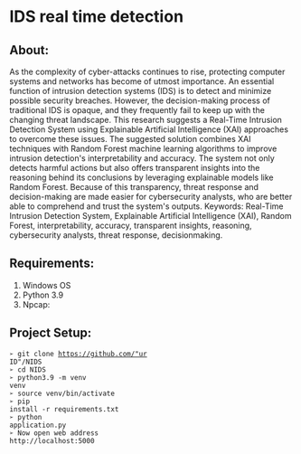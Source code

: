 # IDS real time detection

## About:
As the complexity of cyber-attacks continues to rise, protecting computer systems
and networks has become of utmost importance. An essential function of
intrusion detection systems (IDS) is to detect and minimize possible security
breaches. However, the decision-making process of traditional IDS is opaque, and
they frequently fail to keep up with the changing threat landscape. This research
suggests a Real-Time Intrusion Detection System using Explainable Artificial
Intelligence (XAI) approaches to overcome these issues. The suggested solution
combines XAI techniques with Random Forest machine learning algorithms to
improve intrusion detection's interpretability and accuracy. The system not only
detects harmful actions but also offers transparent insights into the reasoning
behind its conclusions by leveraging explainable models like Random Forest.
Because of this transparency, threat response and decision-making are made
easier for cybersecurity analysts, who are better able to comprehend and trust the
system's outputs.
Keywords: Real-Time Intrusion Detection System, Explainable Artificial
Intelligence (XAI), Random Forest, interpretability, accuracy, transparent
insights, reasoning, cybersecurity analysts, threat response, decisionmaking.

## Requirements:
1. Windows OS
2. Python 3.9
3. Npcap:

## Project Setup:
<code>➢ git clone https://github.com/"ur ID"/NIDS</code><br>
<code>➢ cd NIDS</code><br>
<code>➢ python3.9 -m venv venv</code><br>
<code>➢ source venv/bin/activate</code><br>
<code>➢ pip install -r requirements.txt</code><br>
<code>➢ python application.py</code><br>
<code>➢ Now open web address http://localhost:5000</code>
